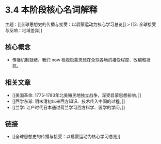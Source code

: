 # 3.4 本阶段核心名词解释

主题：[[全球思想史的传播与接受：以启蒙运动为核心学习总览]] > [[3. 全球接受与反响：地域差异]]

## 核心概念

- 传播机制就绪，我们 now 检视启蒙思想在全球各地的接受程度、改编和抵抗。

## 相关文章

- [[美国革命: 1775-1783年北美殖民地独立战争，深受启蒙思想影响。]]
- [[西学东渐: 明末清初以来西方知识、技术传入中国的过程。]]
- [[兰学: 江户时代日本通过荷兰学习西方科学、医学的学问。]]

## 链接

- [[全球思想史的传播与接受：以启蒙运动为核心学习总览]]
